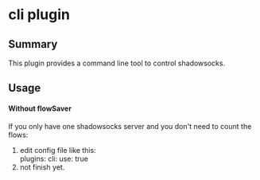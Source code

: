 # cli plugin

## Summary

This plugin provides a command line tool to control shadowsocks.

## Usage

#### Without flowSaver

If you only have one shadowsocks server and you don't need to count the flows:

1. edit config file like this:  
        plugins:
          cli:
            use: true
2. not finish yet.

